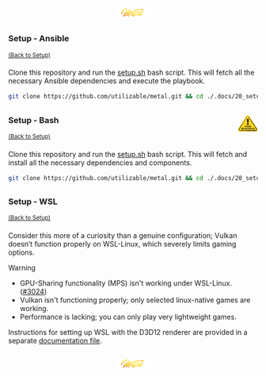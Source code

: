 <div align="center">
   <img src="../../.media/asset/badge/asset_badge_project_backgroundless.png" width="15%" height="auto"/>
</div>

##
<!---
#####################################################
# Setup - Ansible
#####################################################
--->
### Setup - Ansible
<sup>[(Back to Setup)](../../README.md#setup)</sup>
<br>
<!--- CONTENT --->

Clone this repository and run the [setup.sh](./setup/ansible/setup.sh) bash script. This will fetch all the necessary Ansible dependencies and execute the playbook.

```sh
git clone https://github.com/utilizable/metal.git && cd ./.docs/20_setup/setup/ansible && ./setup.sh
```

##
<!--- WIP --->
<img src="../../.media/asset/helper/asset_helper_wip.png" align="right" width="8%" height="auto"/>

<!---
#####################################################
Setup - Bash
#####################################################
--->
### Setup - Bash
<sup>[(Back to Setup)](../../README.md#setup)</sup>
<br>
<!--- CONTENT --->

Clone this repository and run the [setup.sh](./setup/bash/setup.sh) bash script. This will fetch and install all the necessary dependencies and components.

```sh
git clone https://github.com/utilizable/metal.git && cd ./.docs/20_setup/setup/bash && ./setup.sh
```

##
<!---
#####################################################
Setup - WSL
#####################################################
--->
### Setup - WSL
<sup>[(Back to Setup)](../../README.md#setup)</sup>
<br>
<!--- CONTENT --->

Consider this more of a curiosity than a genuine configuration; Vulkan doesn’t function properly on WSL-Linux, which severely limits gaming options.

> [!WARNING]  
> - GPU-Sharing functionality (MPS) isn't working under WSL-Linux. ([#3024](https://github.com/canonical/microk8s/issues/3024))
> - Vulkan isn't functioning properly; only selected linux-native games are working.
> - Performance is lacking; you can only play very lightweight games.

Instructions for setting up WSL with the D3D12 renderer are provided in a separate [documentation file](./WSL.md).

##

<div align="center">
   <img src="../../.media/asset/badge/asset_badge_project_backgroundless.png" width="15%" height="auto"/>
</div>
